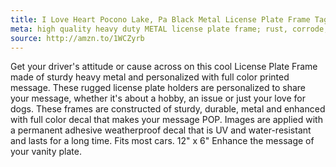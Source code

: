```yaml
---
title: I Love Heart Pocono Lake, Pa Black Metal License Plate Frame Tag Border
meta: high quality heavy duty METAL license plate frame; rust, corrode, rot and fade resistant
source: http://amzn.to/1WCZyrb
---
```


Get your driver's attitude or cause across on this cool License Plate Frame made of sturdy heavy metal and personalized with full color printed message. These rugged license plate holders are personalized to share your message, whether it's about a hobby, an issue or just your love for dogs. These frames are constructed of sturdy, durable, metal and enhanced with full color decal that makes your message POP. Images are applied with a permanent adhesive weatherproof decal that is UV and water-resistant and lasts for a long time. Fits most cars. 12" x 6" Enhance the message of your vanity plate.
